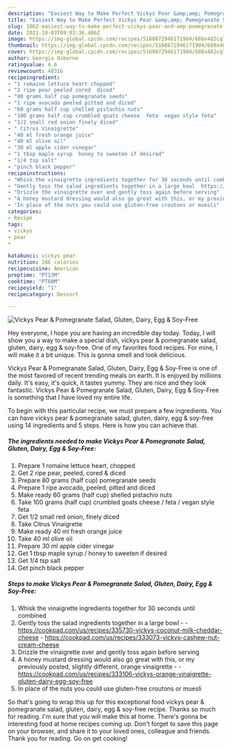 ```yaml
---
description: "Easiest Way to Make Perfect Vickys Pear &amp;amp; Pomegranate Salad, Gluten, Dairy, Egg &amp;amp; Soy-Free"
title: "Easiest Way to Make Perfect Vickys Pear &amp;amp; Pomegranate Salad, Gluten, Dairy, Egg &amp;amp; Soy-Free"
slug: 1862-easiest-way-to-make-perfect-vickys-pear-and-amp-pomegranate-salad-gluten-dairy-egg-and-amp-soy-free
date: 2021-10-03T09:03:36.406Z
image: https://img-global.cpcdn.com/recipes/5160872946171904/680x482cq70/vickys-pear-pomegranate-salad-gluten-dairy-egg-soy-free-recipe-main-photo.jpg
thumbnail: https://img-global.cpcdn.com/recipes/5160872946171904/680x482cq70/vickys-pear-pomegranate-salad-gluten-dairy-egg-soy-free-recipe-main-photo.jpg
cover: https://img-global.cpcdn.com/recipes/5160872946171904/680x482cq70/vickys-pear-pomegranate-salad-gluten-dairy-egg-soy-free-recipe-main-photo.jpg
author: Georgia Osborne
ratingvalue: 4.6
reviewcount: 48316
recipeingredient:
- "1 romaine lettuce heart chopped"
- "2 ripe pear peeled cored  diced"
- "80 grams half cup pomegranate seeds"
- "1 ripe avocado peeled pitted and diced"
- "60 grams half cup shelled pistachio nuts"
- "100 grams half cup crumbled goats cheese  feta  vegan style feta"
- "1/2 small red onion finely diced"
- " Citrus Vinaigrette"
- "40 ml fresh orange juice"
- "40 ml olive oil"
- "30 ml apple cider vinegar"
- "1 tbsp maple syrup  honey to sweeten if desired"
- "1/4 tsp salt"
- "pinch black pepper"
recipeinstructions:
- "Whisk the vinaigrette ingredients together for 30 seconds until combined"
- "Gently toss the salad ingredients together in a large bowl  https://cookpad.com/us/recipes/335730-vickys-coconut-milk-cheddar-cheese https://cookpad.com/us/recipes/333073-vickys-cashew-nut-cream-cheese"
- "Drizzle the vinaigrette over and gently toss again before serving"
- "A honey mustard dressing would also go great with this, or my previously posted, slightly different, orange vinaigrette  https://cookpad.com/us/recipes/333106-vickys-orange-vinaigrette-gluten-dairy-egg-soy-free"
- "In place of the nuts you could use gluten-free croutons or muesli"
categories:
- Recipe
tags:
- vickys
- pear
- 

katakunci: vickys pear  
nutrition: 286 calories
recipecuisine: American
preptime: "PT13M"
cooktime: "PT60M"
recipeyield: "1"
recipecategory: Dessert

---
```



![Vickys Pear &amp; Pomegranate Salad, Gluten, Dairy, Egg &amp; Soy-Free](https://img-global.cpcdn.com/recipes/5160872946171904/680x482cq70/vickys-pear-pomegranate-salad-gluten-dairy-egg-soy-free-recipe-main-photo.jpg)

Hey everyone, I hope you are having an incredible day today. Today, I will show you a way to make a special dish, vickys pear &amp; pomegranate salad, gluten, dairy, egg &amp; soy-free. One of my favorites food recipes. For mine, I will make it a bit unique. This is gonna smell and look delicious.



Vickys Pear &amp; Pomegranate Salad, Gluten, Dairy, Egg &amp; Soy-Free is one of the most favored of recent trending meals on earth. It is enjoyed by millions daily. It's easy, it's quick, it tastes yummy. They are nice and they look fantastic. Vickys Pear &amp; Pomegranate Salad, Gluten, Dairy, Egg &amp; Soy-Free is something that I have loved my entire life.


To begin with this particular recipe, we must prepare a few ingredients. You can have vickys pear &amp; pomegranate salad, gluten, dairy, egg &amp; soy-free using 14 ingredients and 5 steps. Here is how you can achieve that.

<!--inarticleads1-->

##### The ingredients needed to make Vickys Pear &amp; Pomegranate Salad, Gluten, Dairy, Egg &amp; Soy-Free:

1. Prepare 1 romaine lettuce heart, chopped
1. Get 2 ripe pear, peeled, cored &amp; diced
1. Prepare 80 grams (half cup) pomegranate seeds
1. Prepare 1 ripe avocado, peeled, pitted and diced
1. Make ready 60 grams (half cup) shelled pistachio nuts
1. Take 100 grams (half cup) crumbled goats cheese / feta / vegan style feta
1. Get 1/2 small red onion, finely diced
1. Take  Citrus Vinaigrette
1. Make ready 40 ml fresh orange juice
1. Take 40 ml olive oil
1. Prepare 30 ml apple cider vinegar
1. Get 1 tbsp maple syrup / honey to sweeten if desired
1. Get 1/4 tsp salt
1. Get pinch black pepper




<!--inarticleads2-->

##### Steps to make Vickys Pear &amp; Pomegranate Salad, Gluten, Dairy, Egg &amp; Soy-Free:

1. Whisk the vinaigrette ingredients together for 30 seconds until combined
1. Gently toss the salad ingredients together in a large bowl -  - https://cookpad.com/us/recipes/335730-vickys-coconut-milk-cheddar-cheese - https://cookpad.com/us/recipes/333073-vickys-cashew-nut-cream-cheese
1. Drizzle the vinaigrette over and gently toss again before serving
1. A honey mustard dressing would also go great with this, or my previously posted, slightly different, orange vinaigrette -  - https://cookpad.com/us/recipes/333106-vickys-orange-vinaigrette-gluten-dairy-egg-soy-free
1. In place of the nuts you could use gluten-free croutons or muesli




So that's going to wrap this up for this exceptional food vickys pear &amp; pomegranate salad, gluten, dairy, egg &amp; soy-free recipe. Thanks so much for reading. I'm sure that you will make this at home. There's gonna be interesting food at home recipes coming up. Don't forget to save this page on your browser, and share it to your loved ones, colleague and friends. Thank you for reading. Go on get cooking!
